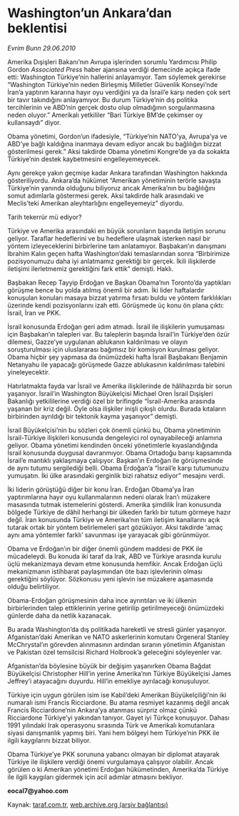 # Washington’un Ankara’dan beklentisi

*Evrim Bunn 29.06.2010*

<div class="yazi"><p>Amerika Dışişleri Bakanı’nın Avrupa işlerinden sorumlu Yardımcısı Philip Gordon <i>Associated Press</i> haber ajansına verdiği demecinde açıkça ifade etti: Washington Türkiye’nin hallerini anlayamıyor. Tam söylemek gerekirse “Washington Türkiye’nin neden Birleşmiş Milletler Güvenlik Konseyi’nde İran’a yaptırım kararına hayır oyu verdiğini ya da İsrail’e karşı neden çok sert bir tavır takındığını anlayamıyor. Bu durum Türkiye’nin dış politika tercihlerinin ve ABD’nin gerçek dostu olup olmadığının sorgulanmasına neden oluyor.” Amerikalı yetkililer “Bari Türkiye BM’de çekimser oy kullansaydı” diyor.</p>
<p>Obama yönetimi, Gordon’un ifadesiyle, “Türkiye’nin NATO’ya, Avrupa’ya ve ABD’ye bağlı kaldığına inanmaya devam ediyor ancak bu bağlılığın bizzat gösterilmesi gerek.” Aksi takdirde Obama yönetimi Kongre’de ya da sokakta Türkiye’nin destek kaybetmesini engelleyemeyecek.</p>
<p>Aynı gerekçe yakın geçmişe kadar Ankara tarafından Washington hakkında gösteriliyordu. Ankara’da hükümet “Amerikan yönetiminin terörle savaşta Türkiye’nin yanında olduğunu biliyoruz ancak Amerika’nın bu bağlılığını somut adımlarla göstermesi gerek. Aksi takdirde halk arasındaki ve Meclis’teki Amerikan aleyhtarlığını engelleyemeyiz” diyordu.</p>
<p>Tarih tekerrür mü ediyor?</p>
<p>Türkiye ve Amerika arasındaki en büyük sorunların başında iletişim sorunu geliyor. Taraflar hedeflerini ve bu hedeflere ulaşmak isterken nasıl bir yöntem izleyeceklerini birbirlerine tam anlatamıyor. Başbakan’ın danışmanı İbrahim Kalın geçen hafta Washington’daki temaslarından sonra “Birbirimize pozisyonumuzu daha iyi anlatmamız gerektiği bir gerçek. İkili ilişkilerde iletişimi ilerletmemiz gerektiğini fark ettik” demişti. Haklı.</p>
<p>Başbakan Recep Tayyip Erdoğan ve Başkan Obama’nın Toronto’da yaptıkları görüşme bence bu yolda atılmış önemli bir adım. İki lider haftalardır konuşulan konuları masaya bizzat yatırma fırsatı buldu ve yöntem farklılıkları üzerinde kendi pozisyonlarını izah etti. Görüşmede üç konu ön plana çıktı: İsrail, İran ve PKK. </p>
<p>İsrail konusunda Erdoğan geri adım atmadı. İsrail ile ilişkilerin yumuşaması için Başbakan’ın talepleri var. Bu taleplerin başında İsrail’in Türkiye’den özür dilemesi, Gazze’ye uygulanan ablukanın kaldırılması ve olayın soruşturulması için uluslararası bağımsız bir komisyon kurulması geliyor. Obama hiçbir şey yapmasa da önümüzdeki hafta İsrail Başbakanı Benjamin Netanyahu ile yapacağı görüşmede Gazze ablukasının kaldırılması talebini yineleyecektir.</p>
<p>Hatırlatmakta fayda var İsrail ve Amerika ilişkilerinde de hâlihazırda bir sorun yaşanıyor. İsrail’in Washington Büyükelçisi Michael Oren İsrail Dışişleri Bakanlığı yetkililerine verdiği özel bir brifingde “İsrail-Amerika arasında yaşanan bir kriz değil. Öyle olsa ilişkiler inişli çıkışlı olurdu. Burada kıtaların birbirinden ayrıldığı bir tektonik kayma yaşanıyor” demişti. </p>
<p>İsrail Büyükelçisi’nin bu sözleri çok önemli çünkü bu, Obama yönetiminin İsrail-Türkiye ilişkileri konusunda dengeleyici rol oynayabileceği anlamına geliyor. Obama yönetimi kendinden önceki yönetimlerle kıyaslandığında İsrail konusunda duygusal davranmıyor. Obama Ortadoğu barışı kapsamında İsrail’e mantıklı yaklaşmaya çalışıyor. Başkan’ın Erdoğan ile görüşmesinde de aynı tutumu sergilediği belli. Obama Erdoğan’a “İsrail’e karşı tutumunuzu yumuşatın. İki ülke arasındaki gerginlik bizi rahatsız ediyor” mesajını verdi.</p>
<p>İki liderin görüştüğü diğer bir konu İran. Erdoğan Obama’ya İran yaptırımlarına hayır oyu kullanmalarının nedeni olarak İran’ı müzakere masasında tutmak istemelerini gösterdi. Amerika şimdilik İran konusunda bölgede Türkiye de dâhil herhangi bir ülkeden farklı bir tutum görmeye hazır değil. İran konusunda Türkiye ve Amerika’nın tüm iletişim kanallarını açık tutarak ortak bir yöntem belirlemeleri şart gözüküyor. Aksi takdirde ‘amaç aynı ama yöntemler farklı’ savunması işe yarayacak gibi görünmüyor.</p>
<p>Obama ve Erdoğan’ın bir diğer önemli gündem maddesi de PKK ile mücadeleydi. Bu konuda iki taraf da Irak, ABD ve Türkiye arasında kurulu üçlü mekanizmaya devam etme konusunda hemfikir. Ancak Erdoğan üçlü mekanizmanın istihbarat paylaşımından öte bazı işlevlerinin olması gerektiğini söylüyor. Sözkonusu yeni işlevin ise müzakere aşamasında olduğu belirtiliyor. </p>
<p>Obama-Erdoğan görüşmesinin daha ince ayrıntıları ve iki ülkenin birbirlerinden talep ettiklerinin yerine getirilip getirilmeyeceği önümüzdeki günlerde daha da netlik kazanacak. </p>
<p>Bu arada Washington’da dış politikada hareketli ve stresli günler yaşanıyor. Afganistan’daki Amerikan ve NATO askerlerinin komutanı Orgeneral Stanley McChrystal’ın görevden alınmasının ardından sıranın yönetimin Afganistan ve Pakistan özel temsilcisi Richard Holbrook’a geleceğini söyleyenler var. </p>
<p>Afganistan’da böylesine büyük bir değişim yaşanırken Obama Bağdat Büyükelçisi Christopher Hill’in yerine Amerika’nın Türkiye Büyükelçisi James Jeffrey’i atayacağını duyurdu. Hill’in emekliye ayrılacağı konuşuluyor. </p>
<p>Türkiye için uygun görülen isim ise Kabil’deki Amerikan Büyükelçiliği’nin iki numaralı ismi Francis Ricciardone. Bu atama resmiyet kazanmış değil ancak Francis Ricciardone’nin Ankara’ya atanması sürpriz olmaz çünkü Ricciardone Türkiye’yi yakından tanıyor. Gayet iyi Türkçe konuşuyor. Dahası 1991 yılındaki Irak operasyonu sırasında Türk ve Amerikalı komutanlara siyasi danışmanlık yapmış biri. Yani hem bölgeyi hem Türkiye’nin PKK ile ilgili kaygılarını bizzat biliyor. </p>
<p>Obama Türkiye’ye PKK sorununa yabancı olmayan bir diplomat atayarak Türkiye ile ilişkilere verdiği önemi vurgulamaya çalışıyor olabilir. Ancak görülen o ki Amerikan yönetimi Erdoğan hükümetinden, Amerika’da Türkiye ile ilgili kaygıları gidermek için acil adımlar atmasını bekliyor.</p>
<p><b>eocal7@yahoo.com</b></p></div>

Kaynak: [taraf.com.tr](http://www.taraf.com.tr:80/evrim-bunn/makale-washington-un-ankara-dan-beklentisi.htm), [web.archive.org (arşiv bağlantısı)](http://web.archive.org/web/20100630171743/http://www.taraf.com.tr:80/evrim-bunn/makale-washington-un-ankara-dan-beklentisi.htm)
